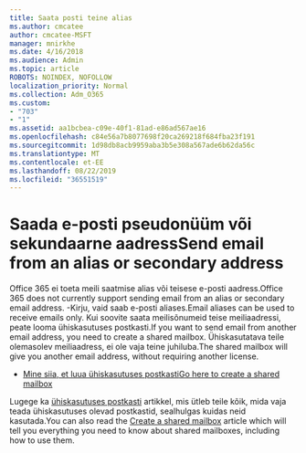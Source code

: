 ```yaml
---
title: Saata posti teine alias
ms.author: cmcatee
author: cmcatee-MSFT
manager: mnirkhe
ms.date: 4/16/2018
ms.audience: Admin
ms.topic: article
ROBOTS: NOINDEX, NOFOLLOW
localization_priority: Normal
ms.collection: Adm_O365
ms.custom:
- "703"
- "1"
ms.assetid: aa1bcbea-c09e-40f1-81ad-e86ad567ae16
ms.openlocfilehash: c84e56a7b8077698f20ca269218f684fba23f191
ms.sourcegitcommit: 1d98db8acb9959aba3b5e308a567ade6b62da56c
ms.translationtype: MT
ms.contentlocale: et-EE
ms.lasthandoff: 08/22/2019
ms.locfileid: "36551519"
---
```

# <a name="send-email-from-an-alias-or-secondary-address"></a><span data-ttu-id="3a058-102">Saada e-posti pseudonüüm või sekundaarne aadress</span><span class="sxs-lookup"><span data-stu-id="3a058-102">Send email from an alias or secondary address</span></span>

<span data-ttu-id="3a058-103">Office 365 ei toeta meili saatmise alias või teisese e-posti aadress.</span><span class="sxs-lookup"><span data-stu-id="3a058-103">Office 365 does not currently support sending email from an alias or secondary email address.</span></span> <span data-ttu-id="3a058-104">-Kirju, vaid saab e-posti aliases.</span><span class="sxs-lookup"><span data-stu-id="3a058-104">Email aliases can be used to receive emails only.</span></span> <span data-ttu-id="3a058-105">Kui soovite saata meilisõnumeid teise meiliaadressi, peate looma ühiskasutuses postkasti.</span><span class="sxs-lookup"><span data-stu-id="3a058-105">If you want to send email from another email address, you need to create a shared mailbox.</span></span> <span data-ttu-id="3a058-106">Ühiskasutatava teile olemasolev meiliaadress, ei ole vaja teine juhiluba.</span><span class="sxs-lookup"><span data-stu-id="3a058-106">The shared mailbox will give you another email address, without requiring another license.</span></span>
  
- [<span data-ttu-id="3a058-107">Mine siia, et luua ühiskasutuses postkasti</span><span class="sxs-lookup"><span data-stu-id="3a058-107">Go here to create a shared mailbox</span></span>](https://portal.office.com/AdminPortal/Home#/AssistedGuide/addemailoptions)

<span data-ttu-id="3a058-108">Lugege ka [ühiskasutuses postkasti](https://docs.microsoft.com/office365/admin/email/create-a-shared-mailbox) artikkel, mis ütleb teile kõik, mida vaja teada ühiskasutuses olevad postkastid, sealhulgas kuidas neid kasutada.</span><span class="sxs-lookup"><span data-stu-id="3a058-108">You can also read the [Create a shared mailbox](https://docs.microsoft.com/office365/admin/email/create-a-shared-mailbox) article which will tell you everything you need to know about shared mailboxes, including how to use them.</span></span>
